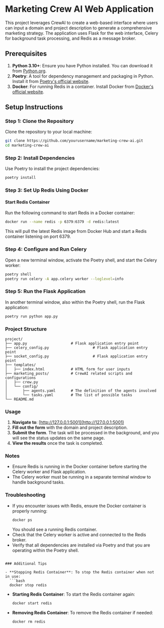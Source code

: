# Marketing Crew AI Web Application

This project leverages CrewAI to create a web-based interface where users can input a domain and project description to generate a comprehensive marketing strategy. The application uses Flask for the web interface, Celery for background task processing, and Redis as a message broker.

## Prerequisites

1. **Python 3.10+**: Ensure you have Python installed. You can download it from [Python.org](https://www.python.org/downloads/).
2. **Poetry**: A tool for dependency management and packaging in Python. Install it from [Poetry's official website](https://python-poetry.org/).
3. **Docker**: For running Redis in a container. Install Docker from [Docker's official website](https://docs.docker.com/get-docker/).

## Setup Instructions

### Step 1: Clone the Repository

Clone the repository to your local machine:

```bash
git clone https://github.com/yourusername/marketing-crew-ai.git
cd marketing-crew-ai
```

### Step 2: Install Dependencies

Use Poetry to install the project dependencies:

```bash
poetry install
```

### Step 3: Set Up Redis Using Docker

#### Start Redis Container

Run the following command to start Redis in a Docker container:

```bash
docker run --name redis -p 6379:6379 -d redis:latest
```

This will pull the latest Redis image from Docker Hub and start a Redis container listening on port 6379.

### Step 4: Configure and Run Celery

Open a new terminal window, activate the Poetry shell, and start the Celery worker:

```bash
poetry shell
poetry run celery -A app.celery worker --loglevel=info
```

### Step 5: Run the Flask Application

In another terminal window, also within the Poetry shell, run the Flask application:

```bash
poetry run python app.py
```

### Project Structure

```
project/
├── app.py                    # Flask application entry point
├── celery_config.py                    # Flask application entry point
├── socket_config.py                    # Flask application entry point
├── templates/
│   ├── index.html            # HTML form for user inputs
├── marketing_posts/          # CrewAI related scripts and configurations
│   ├── crew.py
│   └── config/
│       ├── agents.yaml       # The definition of the agents involved
│       └── tasks.yaml        # The list of possible tasks
└── README.md
```

### Usage

1. **Navigate to**: [http://127.0.0.1:5001](http://127.0.0.1:5001)
2. **Fill out the form** with the domain and project description.
3. **Submit the form**. The task will be processed in the background, and you will see the status updates on the same page.
4. **View the results** once the task is completed.

### Notes

- Ensure Redis is running in the Docker container before starting the Celery worker and Flask application.
- The Celery worker must be running in a separate terminal window to handle background tasks.

### Troubleshooting

- If you encounter issues with Redis, ensure the Docker container is properly running:
  ```bash
  docker ps
  ```
  You should see a running Redis container.
- Check that the Celery worker is active and connected to the Redis broker.
- Verify that all dependencies are installed via Poetry and that you are operating within the Poetry shell.
```

### Additional Tips

- **Stopping Redis Container**: To stop the Redis container when not in use:
  ```bash
  docker stop redis
  ```

- **Starting Redis Container**: To start the Redis container again:
  ```bash
  docker start redis
  ```

- **Removing Redis Container**: To remove the Redis container if needed:
  ```bash
  docker rm redis
  ```